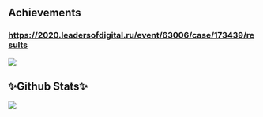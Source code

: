 ## Achievements

### https://2020.leadersofdigital.ru/event/63006/case/173439/results
![](http://i.imgur.com/LHnv012.png)

## ✨Github Stats✨
<!---
- 🔭 I’m currently working on my diplomacy
- 🌱 I’m currently learning life rules
- 👯 I’m looking to collaborate on some very non-trivial projects
- 🤔 I’m looking for help with $$$
- 💬 Ask me about the weather today
- 📫 How to reach me: PM
- 😄 Pronouns: yAy^-^
- ⚡ Fun fact: paint fan, beware!!!
--->
![](https://github-readme-stats.vercel.app/api?username=liquiddeath13&show_icons=true&theme=radical)
